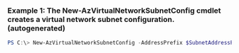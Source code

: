 ### Example 1: The New-AzVirtualNetworkSubnetConfig cmdlet creates a virtual network subnet configuration. (autogenerated)
```powershell
PS C:\> New-AzVirtualNetworkSubnetConfig -AddressPrefix $SubnetAddressPrefix -Name $SubnetName -NetworkSecurityGroup $networkSecurityGroup
```

